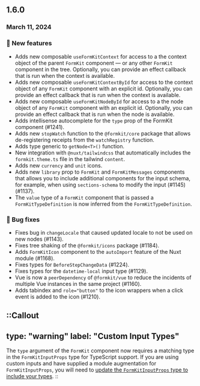 ## 1.6.0

### March 11, 2024

### 💪 New features

- Adds new composable `useFormKitContext` for access to a the context object of the parent `FormKit` component — or any other `FormKit` component in the tree. Optionally, you can provide an effect callback that is run when the context is available.
- Adds new composable `useFormKitContextById` for access to the context object of any `FormKit` component with an explicit id. Optionally, you can provide an effect callback that is run when the context is available.
- Adds new composable `useFormKitNodeById` for access to a the node object of any `FormKit` component with an explicit id. Optionally, you can provide an effect callback that is run when the node is available.
- Adds intellisense autocomplete for the `type` prop of the FormKit component (#1241).
- Adds new `stopWatch` function to the `@formkit/core` package that allows de-registering receipts from the `watchRegistry` function.
- Adds type generic to `getNode<T>()` function.
- New integration with `@nuxt/tailwindcss` that automatically includes the `formkit.theme.ts` file in the tailwind `content`.
- Adds new `currency` and `unit` icons.
- Adds new `library` prop to `FormKit` and `FormKitMessages` components that allows you to include additional components for the input schema, for example, when using `sections-schema` to modify the input (#1145) (#1137).
- The `value` type of a `FormKit` component that is passed a `FormKitTypeDefinition` is now inferred from the `FormKitTypeDefinition`.

### 🐛 Bug fixes

- Fixes bug in `changeLocale` that caused updated locale to not be used on new nodes (#1143).
- Fixes tree shaking of the `@formkit/icons` package (#1184).
- Adds `FormKitIcon` component to the `autoImport` feature of the Nuxt module (#1168).
- Fixes types for `BeforeStepChangeData` (#1224).
- Fixes types for the `datetime-local` input type (#1129).
- Vue is now a `peerDependency` of `@formkit/vue` to reduce the incidents of multiple Vue instances in the same project (#1160).
- Adds tabindex and `role="button"` to the icon wrappers when a click event is added to the icon (#1210).


::Callout
---
type: "warning"
label: "Custom Input Types"
---
The `type` argument of the `FormKit` component now requires a matching type in the `FormKitInputProps` type for TypeScript support. If you are using custom inputs and have supplied a module augmentation for `FormKitInputProps`, you will need to [update the `FormKitInputProps` type to include your types](/essentials/custom-inputs).
::
